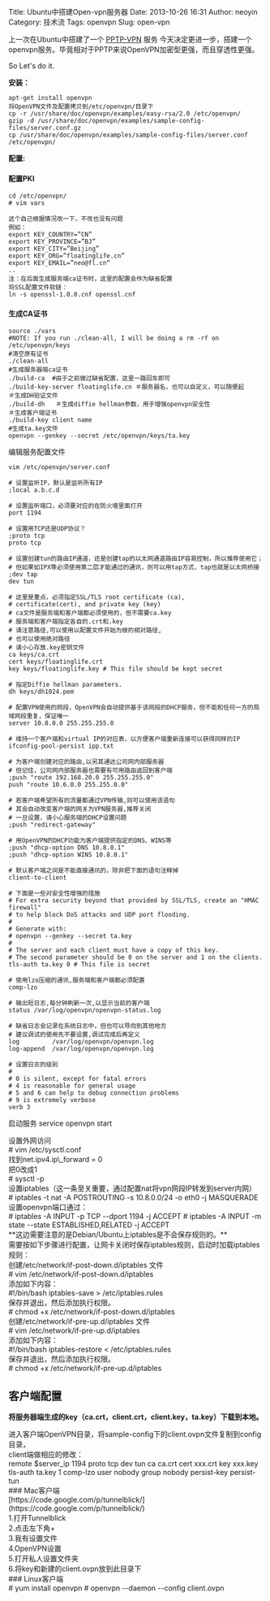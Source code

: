 Title: Ubuntu中搭建Open-vpn服务器
Date: 2013-10-26 16:31
Author: neoyin
Category: 技术流
Tags: openvpn
Slug: open-vpn

上一次在Ubuntu中搭建了一个
[PPTP-VPN](http://www.floatinglife.cn/ubuntu-vpn "Ubuntu中快速搭建VPN服务器")
服务
今天决定更进一步，搭建一个openvpn服务。毕竟相对于PPTP来说OpenVPN加密型更强，而且穿透性更强。

So Let's do it.

**安装：**

    apt-get install openvpn
    将OpenVPN文件及配置拷贝到/etc/openvpn/目录下
    cp -r /usr/share/doc/openvpn/examples/easy-rsa/2.0 /etc/openvpn/
    gzip -d /usr/share/doc/openvpn/examples/sample-config-files/server.conf.gz
    cp /usr/share/doc/openvpn/examples/sample-config-files/server.conf /etc/openvpn/

**配置:**

#### <!--more-->

#### 配置PKI

    cd /etc/openvpn/
    # vim vars

    这个自己根据情况改一下，不改也没有问题
    例如：
    export KEY_COUNTRY=”CN”
    export KEY_PROVINCE=”BJ”
    export KEY_CITY=”Beijing”
    export KEY_ORG=”floatinglife.cn”
    export KEY_EMAIL=”neo@fl.cn“
    ..
    注：在后面生成服务端ca证书时，这里的配置会作为缺省配置
    将SSL配置文件软链： 
    ln -s openssl-1.0.0.cnf openssl.cnf

#### 生成CA证书

    source ./vars
    #NOTE: If you run ./clean-all, I will be doing a rm -rf on /etc/openvpn/keys
    #清空原有证书
    ./clean-all
    #生成服务器端ca证书
    ./build-ca  #由于之前做过缺省配置，这里一路回车即可
    ./build-key-server floatinglife.cn ＃服务器名，也可以自定义，可以随便起
    ＃生成DH验证文件
    ./build-dh   ＃生成diffie hellman参数，用于增强openvpn安全性
    ＃生成客户端证书
    ./build-key client name
    #生成ta.key文件
    openvpn --genkey --secret /etc/openvpn/keys/ta.key

编辑服务配置文件

    vim /etc/openvpn/server.conf

    # 设置监听IP，默认是监听所有IP
    ;local a.b.c.d

    # 设置监听端口，必须要对应的在防火墙里面打开
    port 1194

    # 设置用TCP还是UDP协议？
    ;proto tcp
    proto tcp

    # 设置创建tun的路由IP通道，还是创建tap的以太网通道路由IP容易控制，所以推荐使用它；
    # 但如果如IPX等必须使用第二层才能通过的通讯，则可以用tap方式，tap也就是以太网桥接
    ;dev tap
    dev tun

    # 这里是重点，必须指定SSL/TLS root certificate (ca),
    # certificate(cert), and private key (key)
    # ca文件是服务端和客户端都必须使用的，但不需要ca.key
    # 服务端和客户端指定各自的.crt和.key
    # 请注意路径,可以使用以配置文件开始为根的相对路径,
    # 也可以使用绝对路径
    # 请小心存放.key密钥文件
    ca keys/ca.crt
    cert keys/floatinglife.crt
    key keys/floatinglife.key # This file should be kept secret

    # 指定Diffie hellman parameters.
    dh keys/dh1024.pem

    # 配置VPN使用的网段，OpenVPN会自动提供基于该网段的DHCP服务，但不能和任何一方的局域网段重复，保证唯一
    server 10.8.0.0 255.255.255.0

    # 维持一个客户端和virtual IP的对应表，以方便客户端重新连接可以获得同样的IP
    ifconfig-pool-persist ipp.txt

    # 为客户端创建对应的路由,以另其通达公司网内部服务器
    # 但记住，公司网内部服务器也需要有可用路由返回到客户端
    ;push "route 192.168.20.0 255.255.255.0"
    push "route 10.6.0.0 255.255.0.0"

    # 若客户端希望所有的流量都通过VPN传输,则可以使用该语句
    # 其会自动改变客户端的网关为VPN服务器,推荐关闭
    # 一旦设置，请小心服务端的DHCP设置问题
    ;push "redirect-gateway"

    # 用OpenVPN的DHCP功能为客户端提供指定的DNS、WINS等
    ;push "dhcp-option DNS 10.8.0.1"
    ;push "dhcp-option WINS 10.8.0.1"

    # 默认客户端之间是不能直接通讯的，除非把下面的语句注释掉
    client-to-client

    # 下面是一些对安全性增强的措施
    # For extra security beyond that provided by SSL/TLS, create an "HMAC firewall"
    # to help block DoS attacks and UDP port flooding.
    #
    # Generate with:
    # openvpn --genkey --secret ta.key
    #
    # The server and each client must have a copy of this key.
    # The second parameter should be 0 on the server and 1 on the clients.
    tls-auth ta.key 0 # This file is secret

    # 使用lzo压缩的通讯,服务端和客户端都必须配置
    comp-lzo

    # 输出短日志,每分钟刷新一次,以显示当前的客户端
    status /var/log/openvpn/openvpn-status.log

    # 缺省日志会记录在系统日志中，但也可以导向到其他地方
    # 建议调试的使用先不要设置,调试完成后再定义
    log         /var/log/openvpn/openvpn.log
    log-append  /var/log/openvpn/openvpn.log

    # 设置日志的级别
    #
    # 0 is silent, except for fatal errors
    # 4 is reasonable for general usage
    # 5 and 6 can help to debug connection problems
    # 9 is extremely verbose
    verb 3

启动服务 service openvpn start

<div>
设置外网访问

</div>
<div>
<div>
    # vim /etc/sysctl.conf

</div>
</div>
<div>
<div>
找到net.ipv4.ip\_forward = 0

</div>
<div>
把0改成1

</div>
</div>
<div>
<div>
    # sysctl -p

</div>
</div>
设置iptables（这一条至关重要，通过配置nat将vpn网段IP转发到server内网）

<div>
<div>
    # iptables -t nat -A POSTROUTING -s 10.8.0.0/24 -o eth0 -j MASQUERADE

</div>
</div>
设置openvpn端口通过：

<div>
<div>
    # iptables -A INPUT -p TCP --dport 1194 -j ACCEPT
    # iptables -A INPUT -m state --state ESTABLISHED,RELATED -j ACCEPT

</div>
</div>
<div>
<div>
**这边需要注意的是Debian/Ubuntu上iptables是不会保存规则的。**

</div>
<div>
需要按如下步骤进行配置，让网卡关闭时保存iptables规则，启动时加载iptables规则：

</div>
<div>
</div>
<div>
创建/etc/network/if-post-down.d/iptables 文件

</div>
</div>
<div>
<div>
    # vim /etc/network/if-post-down.d/iptables

</div>
</div>
添加如下内容：

<div>
    #!/bin/bash
    iptables-save > /etc/iptables.rules

</div>
<div>
<div>
保存并退出，然后添加执行权限。

</div>
</div>
<div>
<div>
    # chmod +x /etc/network/if-post-down.d/iptables

</div>
</div>
<div>
<div>
创建/etc/network/if-pre-up.d/iptables 文件

</div>
</div>
<div>
<div>
    # vim /etc/network/if-pre-up.d/iptables

</div>
</div>
添加如下内容：

<div>
    #!/bin/bash
    iptables-restore < /etc/iptables.rules

</div>
<div>
<div>
保存并退出，然后添加执行权限。

</div>
</div>
<div>
<div>
    # chmod +x /etc/network/if-pre-up.d/iptables

</div>
</div>

客户端配置
----------

**将服务器端生成的key（ca.crt，client.crt，client.key，ta.key）下载到本地。**

<div>
<div>
进入客户端OpenVPN目录，将sample-config下的client.ovpn文件复制到config目录，

</div>
<div>
client端做相应的修改：

</div>
</div>
<div>
    remote $server_ip 1194
    proto tcp
    dev tun
    ca ca.crt
    cert xxx.crt
    key xxx.key
    tls-auth ta.key 1
    comp-lzo
    user nobody
    group nobody
    persist-key
    persist-tun

</div>
<div id="mac">
### Mac客户端

<div>
<div>
[https://code.google.com/p/tunnelblick/](https://code.google.com/p/tunnelblick/)

</div>
<div>
1.打开Tunnelblick

</div>
<div>
2.点击左下角+

</div>
<div>
3.我有设置文件

</div>
<div>
4.OpenVPN设置

</div>
<div>
5.打开私人设置文件夹

</div>
<div>
6.将key和新建的client.ovpn放到此目录下

</div>
</div>
</div>
<div id="linux">
### Linux客户端

<div>
<div>
    # yum install openvpn
    # openvpn --daemon --config client.ovpn

</div>
</div>
</div>


